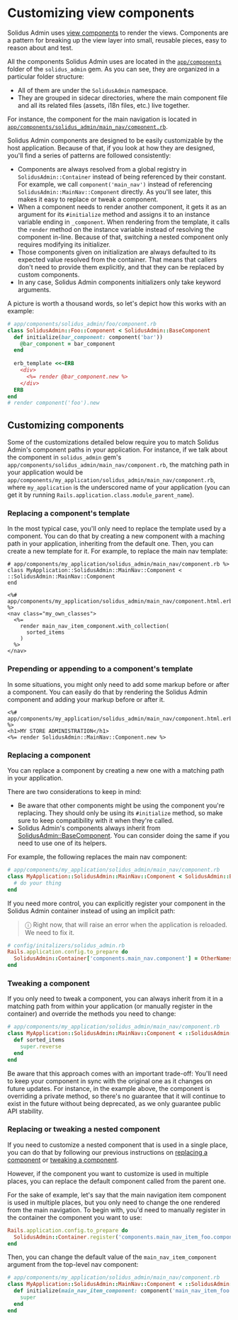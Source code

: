 # Customizing view components

Solidus Admin uses [view components](https://viewcomponent.org/) to render the views. Components are
a pattern for breaking up the view layer into small, reusable pieces, easy to
reason about and test.

All the components Solidus Admin uses are located in the [`app/components`](../app/components) folder of the
`solidus_admin` gem. As you can see, they are organized in a particular folder structure:

- All of them are under the `SolidusAdmin` namespace.
- They are grouped in sidecar directories, where the main component file and
  all its related files (assets, i18n files, etc.) live together.

For instance, the component for the main navigation is located in
[`app/components/solidus_admin/main_nav/component.rb`](../app/components/solidus_admin/main_nav/component.rb).

Solidus Admin components are designed to be easily customizable by the host
application. Because of that, if you look at how they are designed, you'll find
a series of patterns are followed consistently:

- Components are always resolved from a global registry in
  `SolidusAdmin::Container` instead of being referenced by their constant. For
  example, we call `component('main_nav')` instead of referencing
  `SolidusAdmin::MainNav::Component` directly. As you'll see later, this makes
  it easy to replace or tweak a component.
- When a component needs to render another component, it gets it as an argument
  for its `#initialize` method and assigns it to an instance variable ending in
  `_component`. When rendering from the template, it calls the `render` method
  on the instance variable instead of resolving the component in-line. Because
  of that, switching a nested component only requires modifying its
  initializer.
- Those components given on initialization are always defaulted to its expected
  value resolved from the container. That means that callers don't need to
  provide them explicitly, and that they can be replaced by custom components.
- In any case, Solidus Admin components initializers only take keyword
  arguments.

A picture is worth a thousand words, so let's depict how this works with an
example:

```ruby
# app/components/solidus_admin/foo/component.rb
class SolidusAdmin::Foo::Component < SolidusAdmin::BaseComponent
  def initialize(bar_component: component('bar'))
    @bar_component = bar_component
  end
  
  erb_template <<~ERB
    <div>
      <%= render @bar_component.new %>
    </div>
  ERB
end
# render component('foo').new
```

## Customizing components

Some of the customizations detailed below require you to match Solidus Admin's
component paths in your application. For instance, if we talk about the
component in `solidus_admin` gem's
`app/components/solidus_admin/main_nav/component.rb`, the matching path in your
application would be
`app/components/my_application/solidus_admin/main_nav/component.rb`, where
`my_application` is the underscored name of your application (you can get it by
running `Rails.application.class.module_parent_name`).

### Replacing a component's template

In the most typical case, you'll only need to replace the template used by a
component. You can do that by creating a new component with a maching path in
your application, inheriting from the default one. Then, you can create a new
template for it. For example, to replace the main nav template:

```erb
# app/components/my_application/solidus_admin/main_nav/component.rb %>
class MyApplication::SolidusAdmin::MainNav::Component < ::SolidusAdmin::MainNav::Component
end

<%# app/components/my_application/solidus_admin/main_nav/component.html.erb %>
<nav class="my_own_classes">
  <%=
    render main_nav_item_component.with_collection(
      sorted_items
    )
  %>
</nav>
```

### Prepending or appending to a component's template

In some situations, you might only need to add some markup before or after a
component. You can easily do that by rendering the Solidus Admin component and
adding your markup before or after it.

```erb
<%# app/components/my_application/solidus_admin/main_nav/component.html.erb %>
<h1>MY STORE ADMINISTRATION</h1>
<%= render SolidusAdmin::MainNav::Component.new %>
```

### Replacing a component

You can replace a component by creating a new one with a matching path in your
application.

There are two considerations to keep in mind:

- Be aware that other components might be using the component you're replacing.
  They should only be using its `#initialize` method, so make sure to keep
  compatibility with it when they're called.
- Solidus Admin's components always inherit from
  [SolidusAdmin::BaseComponent](../app/components/solidus_admin/base_component.rb).
  You can consider doing the same if you need to use one of its helpers.

For example, the following replaces the main nav component:

```ruby
# app/components/my_application/solidus_admin/main_nav/component.rb
class MyApplication::SolidusAdmin::MainNav::Component < SolidusAdmin::BaseComponent
  # do your thing
end
```

If you need more control, you can explicitly register your component in the
Solidus Admin container instead of using an implicit path:

> ⓘ  Right now, that will raise an error when the application is reloaded. We
> need to fix it.

```ruby
# config/initalizers/solidus_admin.rb
Rails.application.config.to_prepare do
  SolidusAdmin::Container['components.main_nav.component'] = OtherNamespace::NavComponent
end
```

### Tweaking a component

If you only need to tweak a component, you can always inherit from it in a
matching path from within your application (or manually register in the
container) and override the methods you need to change:

```ruby
# app/components/my_application/solidus_admin/main_nav/component.rb
class MyApplication::SolidusAdmin::MainNav::Component < ::SolidusAdmin::MainNav::Component
  def sorted_items
    super.reverse
  end
end
```

Be aware that this approach comes with an important trade-off: You'll need to
keep your component in sync with the original one as it changes on future updates.
For instance, in the example above, the component is overriding a private
method, so there's no guarantee that it will continue to exist in the future
without being deprecated, as we only guarantee public API stability.

### Replacing or tweaking a nested component

If you need to customize a nested component that is used in a single place, you
can do that by following our previous instructions on [replacing a
component](#replacing-a-component) or [tweaking a component](#tweaking-a-component).

However, if the component you want to customize is used in multiple places, you
can replace the default component called from the parent one.

For the sake of example, let's say that the main navigation item component is used in
multiple places, but you only need to change the one rendered from the main
navigation. To begin with, you'd need to manually register in the container the
component you want to use:

```ruby
Rails.application.config.to_prepare do
  SolidusAdmin::Container.register('components.main_nav_item_foo.component', MyApplication::SolidusAdmin::MainNavItemFoo::Component)
end
```

Then, you can change the default value of the `main_nav_item_component`
argument from the top-level nav component:

```ruby
# app/components/my_application/solidus_admin/main_nav/component.rb
class MyApplication::SolidusAdmin::MainNav::Component < ::SolidusAdmin::MainNav::Component
  def initialize(main_nav_item_component: component('main_nav_item_foo'), **kwargs)
    super
  end
end
```
